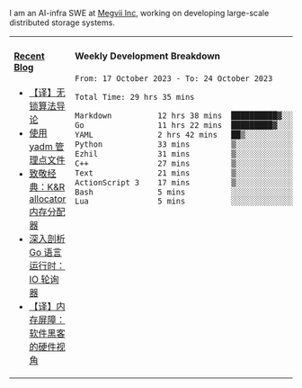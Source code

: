I am an AI-infra SWE at [Megvii Inc](https://en.megvii.com/), working on developing large-scale distributed storage systems.

<table width="960px">
<tr>
<td valign="top" width="50%">

#### <a href="https://www.kongjun18.me" target="_blank">Recent Blog</a>

<!-- BLOG-POST-LIST:START -->
- [【译】无锁算法导论](https://kongjun18.github.io/posts/2023/07/14/)
- [使用 yadm 管理点文件](https://kongjun18.github.io/posts/2023/04/07/)
- [致敬经典：K&amp;R allocator 内存分配器](https://kongjun18.github.io/posts/2022/12/12/)
- [深入剖析 Go 语言运行时：IO 轮询器](https://kongjun18.github.io/posts/2022/11/21/)
- [【译】内存屏障：软件黑客的硬件视角](https://kongjun18.github.io/posts/2022/11/03/)
<!-- BLOG-POST-LIST:END -->

</td>
<td valign="top" width="50%">

#### Weekly Development Breakdown

<!--START_SECTION:waka-->

```txt
From: 17 October 2023 - To: 24 October 2023

Total Time: 29 hrs 35 mins

Markdown          12 hrs 38 mins  ██████████▓░░░░░░░░░░░░░░   42.72 %
Go                11 hrs 22 mins  █████████▓░░░░░░░░░░░░░░░   38.43 %
YAML              2 hrs 42 mins   ██▒░░░░░░░░░░░░░░░░░░░░░░   09.18 %
Python            33 mins         ▒░░░░░░░░░░░░░░░░░░░░░░░░   01.90 %
Ezhil             31 mins         ▒░░░░░░░░░░░░░░░░░░░░░░░░   01.77 %
C++               27 mins         ▒░░░░░░░░░░░░░░░░░░░░░░░░   01.53 %
Text              21 mins         ▒░░░░░░░░░░░░░░░░░░░░░░░░   01.21 %
ActionScript 3    17 mins         ▒░░░░░░░░░░░░░░░░░░░░░░░░   00.97 %
Bash              5 mins          ░░░░░░░░░░░░░░░░░░░░░░░░░   00.34 %
Lua               5 mins          ░░░░░░░░░░░░░░░░░░░░░░░░░   00.33 %
```

<!--END_SECTION:waka-->
</td>
</tr>

</table>
